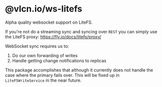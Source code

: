 # @vlcn.io/ws-litefs

Alpha quality websocket support on LiteFS.

If you're not do a streaming sync and syncing over `REST` you can simply use the LiteFS proxy: https://fly.io/docs/litefs/proxy/

WebSocket sync requires us to:
1. Do our own forwarding of writes
2. Handle getting change notifications to replicas

This package accomplishes that although it currently does not handle the case where the primary fails over. This will be fixed up in `LiteFSWriteService` in the near future.